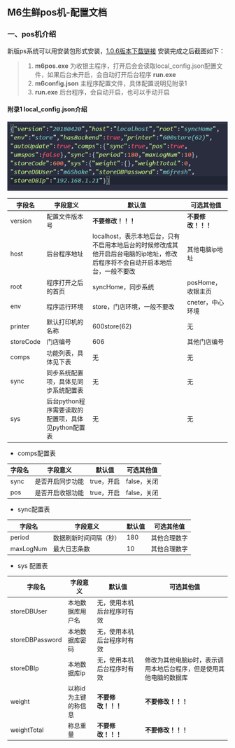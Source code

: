 ## M6生鲜pos机-配置文档

### 一、pos机介绍

新版ps系统可以用安装包形式安装，[1.0.6版本下载链接](http://shake.m6fresh.com/m6pos/releases/1.0.6/win32-setup/m6pos-1.0.6.exe)
安装完成之后截图如下：
<!-- ![](../assets/screenshot/20180409104003.png) -->
> 1. **m6pos.exe** 为收银主程序，打开后会会读取local_config.json配置文件，如果后台未开启，会自动打开后台程序 **run.exe**  
> 1. **m6config.json** 主程序配置文件，具体配置说明见附录1
> 2. **run.exe** 后台程序，会自动开启，也可以手动开启


#### 附录1 local_config.json介绍

![截图](../assets/screenshot/20180420163913.png)

字段名|字段意义|默认值|可选其他值
---|---|---|---
version|配置文件版本号|**不要修改！！！**|**不要修改！！！**
host|后台程序地址|localhost，表示本地后台，只有不启用本地后台的时候修改成其他开启后台电脑的ip地址，修改后程序将不会自动开启本地后台，一般不要改|其他电脑ip地址
root|程序打开之后的首页|syncHome，同步系统|posHome，收银主页
env|程序运行环境|store，门店环境，一般不要改|cneter，中心环境
printer|默认打印机的名称|600store(62)|无
storeCode|门店编号|606|其他门店编号
comps|功能列表，具体见下表|无|无
sync|同步系统配置项，具体见同步系统配置表|无|无
sys|后台python程序需要读取的配置项，具体见python配置表|无|无

- comps配置表

字段名|字段意义|默认值|可选其他值
---|---|---|---
sync|是否开启同步功能|true，开启|false，关闭
pos|是否开启收银功能|true，开启|false，关闭

- sync配置表

字段名|字段意义|默认值|可选其他值
---|---|---|---
period|数据刷新时间间隔（秒）|180|其他合理数字
maxLogNum|最大日志条数|10|其他合理数字

- sys 配置表

字段名|字段意义|默认值|可选其他值
---|---|---|---
storeDBUser|本地数据库用户名|无，使用本机后台程序时有效|
storeDBPassword|本地数据库密码|无，使用本机后台程序时有效|
storeDBIp|本地数据库ip|无，使用本机后台程序时有效|修改为其他电脑ip时，表示调用本地后台程序，但是使用其他电脑的数据库
weight|以称id为主键的称信息|**不要修改！！！**|**不要修改！！！**
weightTotal|称总重量|**不要修改！！！**|**不要修改！！！**